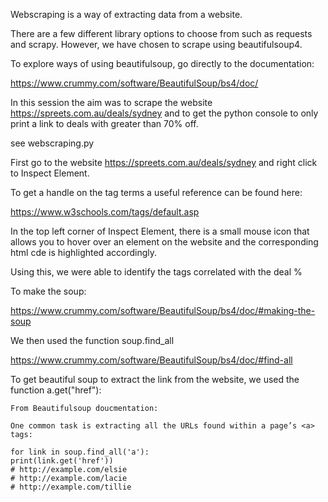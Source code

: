 Webscraping is a way of extracting data from a website.

There are a few different library options to choose from such as requests and scrapy.
However, we have chosen to scrape using beautifulsoup4.

To explore ways of using beautifulsoup, go directly to the documentation:

https://www.crummy.com/software/BeautifulSoup/bs4/doc/

In this session the aim was to scrape the website https://spreets.com.au/deals/sydney and to get the python console to only print a link to deals with greater than 70% off.

see webscraping.py

First go to the website https://spreets.com.au/deals/sydney and right click to Inspect Element.

To get a handle on the tag terms a useful reference can be found here:

https://www.w3schools.com/tags/default.asp

In the top left corner of Inspect Element, there is a small mouse icon that allows you to hover over an element on the website and the corresponding html cde is highlighted accordingly.

Using this, we were able to identify the tags correlated with the deal %

To make the soup:

https://www.crummy.com/software/BeautifulSoup/bs4/doc/#making-the-soup


We then used the function soup.find_all

https://www.crummy.com/software/BeautifulSoup/bs4/doc/#find-all

To get beautiful soup to extract the link from the website, we used the function a.get("href"):

    From Beautifulsoup doucmentation:

    One common task is extracting all the URLs found within a page’s <a> tags:

    for link in soup.find_all('a'):
    print(link.get('href'))
    # http://example.com/elsie
    # http://example.com/lacie
    # http://example.com/tillie
